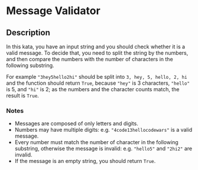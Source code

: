 # Message Validator

## Description

In this kata, you have an input string and you should check whether it is a valid message. To decide that, you need to split the string by the numbers, and then compare the numbers with the number of characters in the following substring.

For example `"3hey5hello2hi"` should be split into `3, hey, 5, hello, 2, hi` and the function should return `True`, because `"hey"` is 3 characters, `"hello"` is 5, and `"hi"` is 2; as the numbers and the character counts match, the result is `True`.

### Notes

* Messages are composed of only letters and digits.
* Numbers may have multiple digits: e.g. `"4code13hellocodewars"` is a valid message.
* Every number must match the number of character in the following substring, otherwise the message is invalid: e.g. `"hello5"` and `"2hi2"` are invalid.
* If the message is an empty string, you should return `True`.
